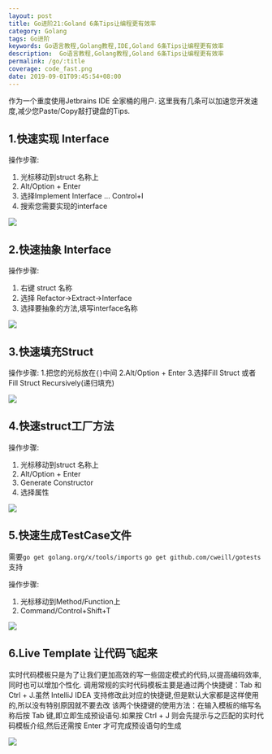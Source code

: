 ```yaml
---
layout: post
title: Go进阶21:Goland 6条Tips让编程更有效率
category: Golang
tags: Go进阶
keywords: Go语言教程,Golang教程,IDE,Goland 6条Tips让编程更有效率
description:  Go语言教程,Golang教程,Goland 6条Tips让编程更有效率
permalink: /go/:title
coverage: code_fast.png
date: 2019-09-01T09:45:54+08:00
---
```


作为一个重度使用Jetbrains IDE 全家桶的用户.
这里我有几条可以加速您开发速度,减少您Paste/Copy敲打键盘的Tips.

## 1.快速实现 Interface

操作步骤:

1. 光标移动到struct 名称上
2. Alt/Option + Enter
3. 选择Implement Interface ... Control+I
4. 搜索您需要实现的interface

![](/assets/image/goland__implement_interface.gif)

## 2.快速抽象 Interface

操作步骤:

1. 右键 struct 名称
2. 选择 Refactor->Extract->Interface
3. 选择要抽象的方法,填写interface名称

![](/assets/image/goland_extract_interface.gif)

## 3.快速填充Struct

操作步骤:
1.把您的光标放在`{}`中间
2.Alt/Option + Enter
3.选择Fill Struct 或者 Fill Struct Recursively(递归填充)

![](/assets/image/goland_fill_struct.gif)

## 4.快速struct工厂方法

操作步骤:

1. 光标移动到struct 名称上
2. Alt/Option + Enter
3. Generate Constructor
4. 选择属性

![](/assets/image/goland_struct_generate.gif)

## 5.快速生成TestCase文件

需要`go get golang.org/x/tools/imports` `go get github.com/cweill/gotests`支持

操作步骤:

1. 光标移动到Method/Function上
2. Command/Control+Shift+T

![](/assets/image/goland_test_generate.gif)

## 6.Live Template 让代码飞起来

实时代码模板只是为了让我们更加高效的写一些固定模式的代码,以提高编码效率,同时也可以增加个性化.
调用常规的实时代码模板主要是通过两个快捷键：Tab 和 Ctrl + J.虽然 IntelliJ IDEA 支持修改此对应的快捷键,但是默认大家都是这样使用的,所以没有特别原因就不要去改
该两个快捷键的使用方法：在输入模板的缩写名称后按 Tab 键,即立即生成预设语句.如果按 Ctrl + J 则会先提示与之匹配的实时代码模板介绍,然后还需按 Enter 才可完成预设语句的生成

![](/assets/image/goland_live_template.gif)

